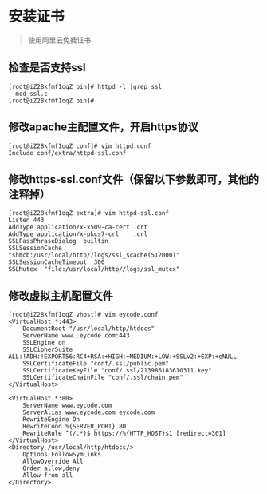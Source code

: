 # 安装证书
> 使用阿里云免费证书
>
## 检查是否支持ssl
	[root@iZ28kfmf1oqZ bin]# httpd -l |grep ssl
	  mod_ssl.c
	[root@iZ28kfmf1oqZ bin]# 


## 修改apache主配置文件，开启https协议
	[root@iZ28kfmf1oqZ conf]# vim httpd.conf
	Include conf/extra/httpd-ssl.conf



## 修改https-ssl.conf文件（保留以下参数即可，其他的注释掉）
	[root@iZ28kfmf1oqZ extra]# vim httpd-ssl.conf
	Listen 443
	AddType application/x-x509-ca-cert .crt
	AddType application/x-pkcs7-crl    .crl
	SSLPassPhraseDialog  builtin
	SSLSessionCache        "shmcb:/usr/local/http//logs/ssl_scache(512000)"
	SSLSessionCacheTimeout  300
	SSLMutex  "file:/usr/local/http//logs/ssl_mutex"



## 修改虚拟主机配置文件
	[root@iZ28kfmf1oqZ vhost]# vim eycode.conf
	<VirtualHost *:443>
		DocumentRoot "/usr/local/http/htdocs"
		ServerName www..eycode.com:443
		SSLEngine on
		SSLCipherSuite ALL:!ADH:!EXPORT56:RC4+RSA:+HIGH:+MEDIUM:+LOW:+SSLv2:+EXP:+eNULL
		SSLCertificateFile "conf/.ssl/public.pem"
		SSLCertificateKeyFile "conf/.ssl/213986183610311.key"
		SSLCertificateChainFile "conf/.ssl/chain.pem"
	</VirtualHost>
	
	<VirtualHost *:80>
	    ServerName www.eycode.com
	    ServerAlias www.eycode.com eycode.com
	    RewriteEngine On
		RewriteCond %{SERVER_PORT} 80
	    RewriteRule ^(/.*)$ https://%{HTTP_HOST}$1 [redirect=301]
	</VirtualHost>
	<Directory /usr/local/http/htdocs/>
	    Options FollowSymLinks
	    AllowOverride All
	    Order allow,deny
	    Allow from all
	</Directory>